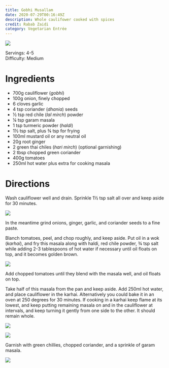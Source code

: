 ```yaml
---
title: Gobhi Musallam
date: 2020-07-29T00:16:49Z
description: Whole caulifower cooked with spices
credit: Rabab Zaidi
category: Vegetarian Entrée
---
```

![](gobhi-musallam.jpeg)

Servings: 4-5  
Difficulty: Medium  

# Ingredients
* 700g cauliflower (_gobhi_)
* 100g onion, finely chopped
* 6 cloves garlic
* 4 tsp coriander (_dhania_) seeds 
* ½ tsp red chile (_lal mirch_) powder
* ¼ tsp garam masala 
* 1 tsp turmeric powder (_haldi_)
* 1½ tsp salt, plus ¾ tsp for frying
* 100ml mustard oil or any neutral oil
* 20g root ginger
* 2 green thai chiles (_hari mirch_) (optional garnishing)
* 2 tbsp chopped green coriander
* 400g tomatoes 
* 250ml hot water plus extra for cooking masala

# Directions
Wash cauliflower well and drain. Sprinkle 1½ tsp salt all over and keep aside for 30 minutes.

![](1.jpeg)

In the meantime grind onions, ginger, garlic, and coriander seeds to a fine paste.

Blanch tomatoes, peel, and chop roughly, and keep aside. Put oil in a wok (_karhai_), and fry this masala along with haldi, red chile powder, ¾ tsp salt while adding 2-3 tablespoons of hot water if necessary until oil floats on top, and it becomes golden brown. 

![](2.jpeg)

Add chopped tomatoes until they blend with the masala well, and oil floats on top.

Take half of this masala from the pan and keep aside. Add 250ml hot water, and place cauliflower in the karhai. Alternatively you could bake it in an oven at 250 degrees for 30 minutes. If cooking in a karhai keep flame at its lowest, and keep putting remaining masala on and in the cauliflower at intervals, and keep turning it gently from one side to the other. It should remain whole. 

![](3.jpeg)

![](4.jpeg)

Garnish with green chillies, chopped coriander, and a sprinkle of garam masala.

![](6.jpeg)
